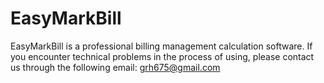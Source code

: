 # EasyMarkBill

EasyMarkBill is a professional billing management calculation software. If you encounter technical problems in the process of using, please contact us through the following email: grh675@gmail.com


